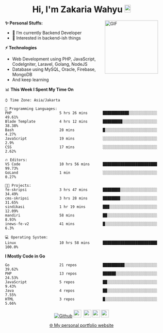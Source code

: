 <h1 align="center">Hi, I'm Zakaria Wahyu <img src="https://github.com/TheDudeThatCode/TheDudeThatCode/blob/master/Assets/Hi.gif" width="20px" height="25px"></h1>

<img align="right" alt="GIF" height="175px" src="https://www.nayakapratama.co.id/wp-content/uploads/2019/07/Website-Maintenance.gif" />

**✨ Personal Stuffs:**
- 🔭 I’m currently Backend Developer
- 🌱 Interested in backend-ish things

**⚡ Technologies**
- Web Development using PHP, JavaScript, CodeIgniter, Laravel, Golang, NodeJS
- Database using MySQL, Oracle, Firebase, MongoDB
- And keep learning

<!--START_SECTION:waka-->
📊 **This Week I Spent My Time On** 

```text
⌚︎ Time Zone: Asia/Jakarta

💬 Programming Languages: 
PHP                      5 hrs 26 mins       ████████████░░░░░░░░░░░░░   49.61% 
Blade Template           4 hrs 12 mins       █████████░░░░░░░░░░░░░░░░   38.38% 
Bash                     28 mins             █░░░░░░░░░░░░░░░░░░░░░░░░   4.27% 
JavaScript               19 mins             ░░░░░░░░░░░░░░░░░░░░░░░░░   2.9% 
CSS                      17 mins             ░░░░░░░░░░░░░░░░░░░░░░░░░   2.62%

🔥 Editors: 
VS Code                  10 hrs 56 mins      █████████████████████████   99.73% 
GoLand                   1 min               ░░░░░░░░░░░░░░░░░░░░░░░░░   0.27%

🐱‍💻 Projects: 
fe-skripsi               3 hrs 47 mins       ████████░░░░░░░░░░░░░░░░░   34.49% 
cms-skripsi              3 hrs 28 mins       ████████░░░░░░░░░░░░░░░░░   31.65% 
sindikasi                1 hr 19 mins        ███░░░░░░░░░░░░░░░░░░░░░░   12.09% 
mandiri                  58 mins             ██░░░░░░░░░░░░░░░░░░░░░░░   8.93% 
inews-fe-v2              41 mins             █░░░░░░░░░░░░░░░░░░░░░░░░   6.3%

💻 Operating System: 
Linux                    10 hrs 58 mins      █████████████████████████   100.0%

```

**I Mostly Code in Go** 

```text
Go                       21 repos            ██████████░░░░░░░░░░░░░░░   39.62% 
PHP                      13 repos            ██████░░░░░░░░░░░░░░░░░░░   24.53% 
JavaScript               5 repos             ██░░░░░░░░░░░░░░░░░░░░░░░   9.43% 
Java                     4 repos             ██░░░░░░░░░░░░░░░░░░░░░░░   7.55% 
HTML                     3 repos             █░░░░░░░░░░░░░░░░░░░░░░░░   5.66%

```



<!--END_SECTION:waka-->

<p align="center">
<a href="https://github.com/zakariawahyu" target="_blank"><img alt="Github" src="https://img.shields.io/badge/GitHub-%2312100E.svg?&style=for-the-badge&logo=Github&logoColor=white" /></a>
<a href="https://www.twitter.com/_zakariawahyu"><img src="https://img.shields.io/badge/twitter-%231DA1F2.svg?&style=for-the-badge&logo=twitter&logoColor=white" height=25></a> 
<a href="https://www.linkedin.com/in/zakariawahyu"><img src="https://img.shields.io/badge/linkedin-%230077B5.svg?&style=for-the-badge&logo=linkedin&logoColor=white" height=25></a> 
<a href="https://www.instagram.com/_zakariawahyu"><img src="https://img.shields.io/badge/instagram-%23E4405F.svg?&style=for-the-badge&logo=instagram&logoColor=white" height=25></a>
<a href="https://medium.com/@zakariawahyu"><img src="https://img.shields.io/badge/Medium-12100E?style=for-the-badge&logo=medium&logoColor=white" height=25></a>
</p>
<p align="center"><a href="https://www.zakariawahyu.com" target="_blank">🌐 My personal portfolio website</a></p>
